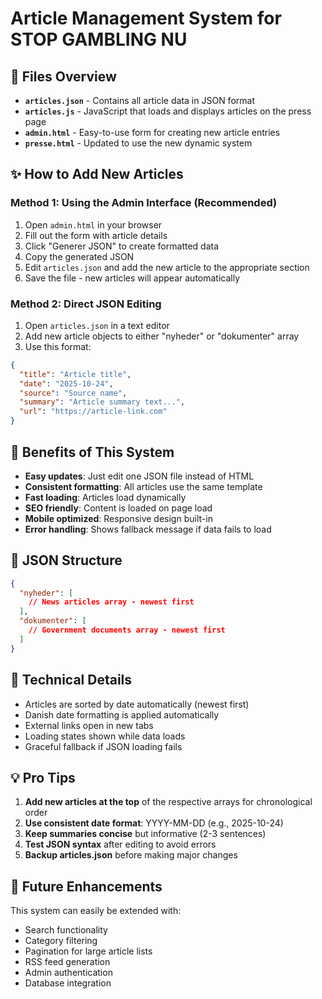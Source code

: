 # Article Management System for STOP GAMBLING NU

## 📁 Files Overview

- **`articles.json`** - Contains all article data in JSON format
- **`articles.js`** - JavaScript that loads and displays articles on the press page
- **`admin.html`** - Easy-to-use form for creating new article entries
- **`presse.html`** - Updated to use the new dynamic system

## ✨ How to Add New Articles

### Method 1: Using the Admin Interface (Recommended)
1. Open `admin.html` in your browser
2. Fill out the form with article details
3. Click "Generer JSON" to create formatted data
4. Copy the generated JSON
5. Edit `articles.json` and add the new article to the appropriate section
6. Save the file - new articles will appear automatically

### Method 2: Direct JSON Editing
1. Open `articles.json` in a text editor
2. Add new article objects to either "nyheder" or "dokumenter" array
3. Use this format:
```json
{
  "title": "Article title",
  "date": "2025-10-24",
  "source": "Source name",
  "summary": "Article summary text...",
  "url": "https://article-link.com"
}
```

## 🎯 Benefits of This System

- **Easy updates**: Just edit one JSON file instead of HTML
- **Consistent formatting**: All articles use the same template
- **Fast loading**: Articles load dynamically
- **SEO friendly**: Content is loaded on page load
- **Mobile optimized**: Responsive design built-in
- **Error handling**: Shows fallback message if data fails to load

## 📝 JSON Structure

```json
{
  "nyheder": [
    // News articles array - newest first
  ],
  "dokumenter": [
    // Government documents array - newest first
  ]
}
```

## 🔧 Technical Details

- Articles are sorted by date automatically (newest first)
- Danish date formatting is applied automatically
- External links open in new tabs
- Loading states shown while data loads
- Graceful fallback if JSON loading fails

## 💡 Pro Tips

1. **Add new articles at the top** of the respective arrays for chronological order
2. **Use consistent date format**: YYYY-MM-DD (e.g., 2025-10-24)
3. **Keep summaries concise** but informative (2-3 sentences)
4. **Test JSON syntax** after editing to avoid errors
5. **Backup articles.json** before making major changes

## 🚀 Future Enhancements

This system can easily be extended with:
- Search functionality
- Category filtering
- Pagination for large article lists
- RSS feed generation
- Admin authentication
- Database integration